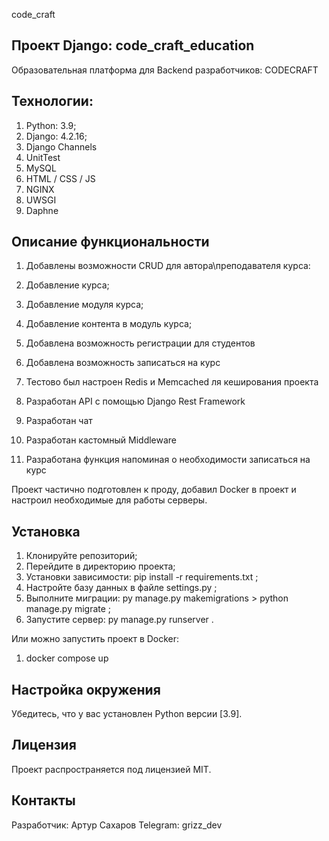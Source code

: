 code_craft

## Проект Django: code_craft_education

Образовательная платформа для Backend разработчиков: CODECRAFT

## Технологии:

1. Python: 3.9;
2. Django: 4.2.16;
3. Django Channels
4. UnitTest
5. MySQL
6. HTML / CSS / JS
7. NGINX
8. UWSGI
9. Daphne


## Описание функциональности
1. Добавлены возможности CRUD для автора\преподавателя курса:
2. Добавление курса;
3. Добавление модуля курса;
4. Добавление контента в модуль курса;

5. Добавлена возможность регистрации для студентов
6. Добавлена возможность записаться на курс
7. Тестово был настроен Redis и Memcached ля кеширования проекта
8. Разработан API с помощью Django Rest Framework
9. Разработан чат
10. Разработан кастомный Middleware 
11. Разработана функция напоминая о необходимости записаться на курс

Проект частично подготовлен к проду, добавил Docker в проект и настроил необходимые для работы серверы. 


## Установка

1. Клонируйте репозиторий;
2. Перейдите в директорию проекта;
3. Установки зависимости: pip install -r requirements.txt ;
4. Настройте базу данных в файле settings.py ;
5. Выполните миграции: py manage.py makemigrations > python manage.py migrate ;
6. Запустите сервер: py manage.py runserver .

Или можно запустить проект в Docker:
1. docker compose up

## Настройка окружения

Убедитесь, что у вас установлен Python версии [3.9].

## Лицензия

Проект распространяется под лицензией MIT.

## Контакты

Разработчик: Артур Сахаров
Telegram: grizz_dev
